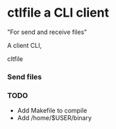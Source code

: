 # ctlfile a CLI client
"For send and receive files"

A client CLI, 


cltfile 


### Send files


### TODO
* Add Makefile to compile
* Add /home/$USER/binary 
